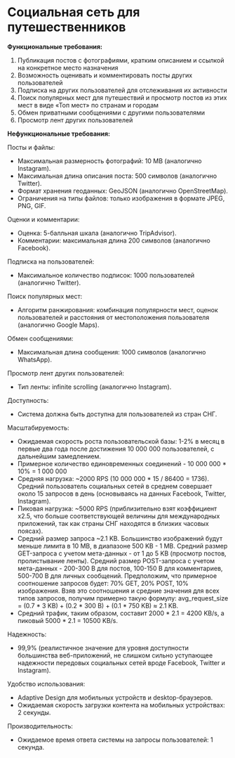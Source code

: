 # Социальная сеть для путешественников

**Функциональные требования:**
1. Публикация постов с фотографиями, кратким описанием и ссылкой на конкретное место назначения
2. Возможность оценивать и комментировать посты других пользователей
3. Подписка на других пользователей для отслеживания их активности
4. Поиск популярных мест для путешествий и просмотр постов из этих мест в виде «Топ мест» по странам и городам
5. Обмен приватными сообщениями с другими пользователями
6. Просмотр лент других пользователей
 
**Нефункциональные требования:**

Посты и файлы:
  * Максимальная размерность фотографий: 10 MB (аналогично Instagram).
  * Максимальная длина описания поста: 500 символов (аналогично Twitter).
  * Формат хранения геоданных: GeoJSON (аналогично OpenStreetMap).
  * Ограничения на типы файлов: только изображения в формате JPEG, PNG, GIF.

Оценки и комментарии:
  * Оценка: 5-балльная шкала (аналогично TripAdvisor).
  * Комментарии: максимальная длина 200 символов (аналогично Facebook).

Подписка на пользователей:
  * Максимальное количество подписок: 1000 пользователей (аналогично Twitter).

Поиск популярных мест:
  * Алгоритм ранжирования: комбинация популярности мест, оценок пользователей и расстояния от местоположения пользователя (аналогично Google Maps).

Обмен сообщениями:
  * Максимальная длина сообщения: 1000 символов (аналогично WhatsApp).

Просмотр лент других пользователей:
  * Тип ленты: infinite scrolling (аналогично Instagram).

Доступность:
  * Система должна быть доступна для пользователей из стран СНГ.

Масштабируемость:
  * Ожидаемая скорость роста пользовательской базы: 1-2% в месяц в первые два года после достижения 10 000 000 пользователей, с дальнейшим замедлением.
  * Примерное количество единовременных соединений - 10 000 000 * 10% = 1 000 000
  * Средняя нагрузка: ~2000 RPS (10 000 000 * 15 / 86400 = 1736). Средний пользователь социальных сетей в среднем совершает около 15 запросов в день (основываясь на данных Facebook, Twitter, Instagram).
  * Пиковая нагрузка: ~5000 RPS (приблизительно взят коэффициент x2.5, что больше соответствующей величины для международных приложений, так как страны СНГ находятся в близких часовых поясах).
  * Средний размер запроса ~2.1 KB. Большинство изображений будут меньше лимита в 10 MB, в диапазоне 500 KB - 1 MB. Средний размер GET-запроса с учетом мета-данных - от 1 до 5 KB (просмотр постов, пролистывание ленты). Средний размер POST-запроса с учетом мета-данных - 200-300 B для постов, 100-150 B для комментариев, 500-700 B для личных сообщений. Предположим, что примерное соотношение запросов будет: 70% GET, 20% POST, 10% изображения. Взяв это соотношения и средние значения для всех типов запросов, получим примерно такую формулу: avg_request_size = (0.7 * 3 KB) + (0.2 * 300 B) + (0.1 * 750 KB) ≈ 2.1 KB.
  * Средний трафик, таким образом, составит 2000 * 2.1 = 4200 KB/s, а пиковый 5000 * 2.1 = 10500 KB/s.

Надежность:
  * 99,9% (реалистичное значение для уровня доступности большинства веб-приложений, не слишком сильно уступающее надежности передовых социальных сетей вроде Facebook, Twitter и Instagram).

Удобство использования:
  * Adaptive Design для мобильных устройств и desktop-браузеров.
  * Ожидаемая скорость загрузки контента на мобильных устройствах: 2 секунды.

Производительность:
  * Ожидаемое время ответа системы на запросы пользователей: 1 секунда.
